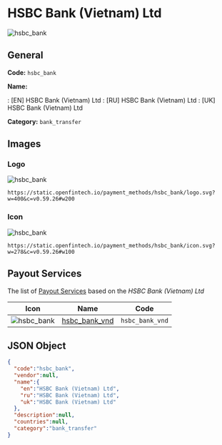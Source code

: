 
# HSBC Bank (Vietnam) Ltd 
![hsbc_bank](https://static.openfintech.io/payment_methods/hsbc_bank/logo.svg?w=400&c=v0.59.26#w200)  

## General 
**Code:** `hsbc_bank` 
 
**Name:** 
 
:	[EN] HSBC Bank (Vietnam) Ltd 
:	[RU] HSBC Bank (Vietnam) Ltd 
:	[UK] HSBC Bank (Vietnam) Ltd 
 
**Category:** `bank_transfer` 
 

## Images 

### Logo 
![hsbc_bank](https://static.openfintech.io/payment_methods/hsbc_bank/logo.svg?w=400&c=v0.59.26#w200)  

```
https://static.openfintech.io/payment_methods/hsbc_bank/logo.svg?w=400&c=v0.59.26#w200
```  

### Icon 
![hsbc_bank](https://static.openfintech.io/payment_methods/hsbc_bank/icon.svg?w=278&c=v0.59.26#w100)  

```
https://static.openfintech.io/payment_methods/hsbc_bank/icon.svg?w=278&c=v0.59.26#w100
```  

## Payout Services 
 
The list of [Payout Services](/payout-services/) based on the _HSBC Bank (Vietnam) Ltd_ 

|Icon|Name|Code| 
|:---:|:---:|:---:| 
|![hsbc_bank](https://static.openfintech.io/payout_methods/hsbc_bank/icon.svg?w=278&c=v0.59.26#w40) |[hsbc_bank_vnd](/payout-services/hsbc_bank_vnd/)|`hsbc_bank_vnd`| 
 

## JSON Object 

```json
{
  "code":"hsbc_bank",
  "vendor":null,
  "name":{
    "en":"HSBC Bank (Vietnam) Ltd",
    "ru":"HSBC Bank (Vietnam) Ltd",
    "uk":"HSBC Bank (Vietnam) Ltd"
  },
  "description":null,
  "countries":null,
  "category":"bank_transfer"
}
```  
